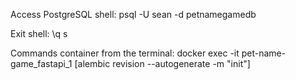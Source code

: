 Access PostgreSQL shell:
    psql -U sean -d petnamegamedb


Exit shell:
    \q
s

Commands container from the terminal:
    docker exec -it pet-name-game_fastapi_1 [alembic revision --autogenerate -m "init"]